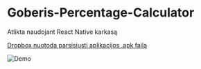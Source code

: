 # Goberis-Percentage-Calculator
Atlikta naudojant React Native karkasą

[Dropbox nuotoda parsisiųsti aplikacijos .apk failą](https://www.dropbox.com/s/pbm6rbysehowr1y/GoberisPercentageCounter-9584f376480e4b24b957014c0897f8ea-signed.apk?dl=0)

![Demo](./156665038_1147488859022407_4615128258558543163_n.gif)
